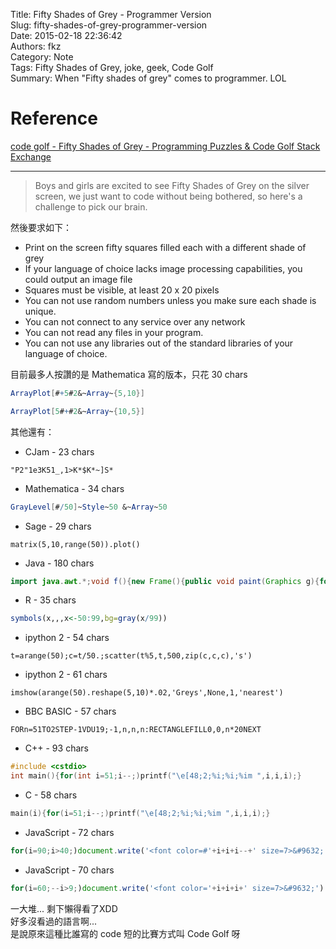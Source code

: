 Title: Fifty Shades of Grey - Programmer Version  
Slug: fifty-shades-of-grey-programmer-version  
Date: 2015-02-18 22:36:42  
Authors: fkz  
Category: Note  
Tags: Fifty Shades of Grey, joke, geek, Code Golf  
Summary: When "Fifty shades of grey" comes to programmer. LOL  
  
# Reference  
  
[code golf - Fifty Shades of Grey - Programming Puzzles & Code Golf Stack Exchange](http://codegolf.stackexchange.com/questions/45736/fifty-shades-of-grey)  
  
---  
  
> Boys and girls are excited to see Fifty Shades of Grey on the silver screen, we just want to code without being bothered, so here's a challenge to pick our brain.  
  
然後要求如下：  
  
+ Print on the screen fifty squares filled each with a different shade of grey  
+ If your language of choice lacks image processing capabilities, you could output an image file  
+ Squares must be visible, at least 20 x 20 pixels  
+ You can not use random numbers unless you make sure each shade is unique.  
+ You can not connect to any service over any network  
+ You can not read any files in your program.  
+ You can not use any libraries out of the standard libraries of your language of choice.  
  
  
目前最多人按讚的是 Mathematica 寫的版本，只花 30 chars  
  
```Mathematica  
ArrayPlot[#+5#2&~Array~{5,10}]  
```  
```Mathematica  
ArrayPlot[5#+#2&~Array~{10,5}]  
```  
  
其他還有：  
  
+ CJam - 23 chars  
```CJam  
"P2"1e3K51_,1>K*$K*~]S*  
```  
  
+ Mathematica - 34 chars  
```Mathematica  
GrayLevel[#/50]~Style~50 &~Array~50  
```  
  
+ Sage - 29 chars  
```Sage  
matrix(5,10,range(50)).plot()  
```  
  
+ Java - 180 chars  
```Java  
import java.awt.*;void f(){new Frame(){public void paint(Graphics g){for(int i=1;i<51;g.setColor(new Color(328965*i)),g.fillRect(i%8*20,i++/8*20,20,20))setSize(600,600);}}.show();}  
```  
  
+ R - 35 chars  
```R  
symbols(x,,,x<-50:99,bg=gray(x/99))  
```  
  
+ ipython 2 - 54 chars  
```python2  
t=arange(50);c=t/50.;scatter(t%5,t,500,zip(c,c,c),'s')  
```  
  
+ ipython 2 - 61 chars  
```python2  
imshow(arange(50).reshape(5,10)*.02,'Greys',None,1,'nearest')  
```  
  
+ BBC BASIC - 57 chars  
```BASIC  
FORn=51TO2STEP-1VDU19;-1,n,n,n:RECTANGLEFILL0,0,n*20NEXT  
```  
  
+ C++ - 93 chars  
```C++  
#include <cstdio>  
int main(){for(int i=51;i--;)printf("\e[48;2;%i;%i;%im ",i,i,i);}  
```  
  
+ C - 58 chars  
```C  
main(i){for(i=51;i--;)printf("\e[48;2;%i;%i;%im ",i,i,i);}  
```  
  
+ JavaScript - 72 chars  
```JavaScript  
for(i=90;i>40;)document.write('<font color=#'+i+i+i--+' size=7>&#9632;')  
```  
  
+ JavaScript - 70 chars  
```JavaScript  
for(i=60;--i>9;)document.write('<font color='+i+i+i+' size=7>&#9632;')  
```  
  
一大堆... 剩下懶得看了XDD  
好多沒看過的語言啊...  
是說原來這種比誰寫的 code 短的比賽方式叫 Code Golf 呀  
